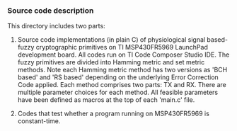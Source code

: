 ### Source code description


This directory includes two parts:
1. Source code implementations (in plain C) of physiological signal based-fuzzy cryptographic primitives on TI MSP430FR5969 LaunchPad development board. All codes run on TI Code Composer Studio IDE. The fuzzy primitives are divided into Hamming metric and set metric methods. Note each Hamming metric method has two versions as 'BCH based' and 'RS based' depending on the underlying Error Correction Code applied. Each method comprises two parts: TX and RX. There are multiple parameter choices for each method. All feasible parameters have been defined as macros at the top of each 'main.c' file.

2. Codes that test whether a program running on MSP430FR5969 is constant-time.